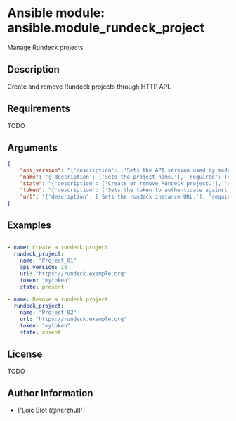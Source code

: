 # Ansible module: ansible.module_rundeck_project


Manage Rundeck projects

## Description

Create and remove Rundeck projects through HTTP API.

## Requirements

TODO

## Arguments

``` json
{
    "api_version": "{'description': ['Sets the API version used by module.', 'API version must be at least 14.'], 'default': 14}",
    "name": "{'description': ['Sets the project name.'], 'required': True}",
    "state": "{'description': ['Create or remove Rundeck project.'], 'choices': ['present', 'absent'], 'default': 'present'}",
    "token": "{'description': ['Sets the token to authenticate against Rundeck API.'], 'required': True}",
    "url": "{'description': ['Sets the rundeck instance URL.'], 'required': True}",
}
```

## Examples


``` yaml

- name: Create a rundeck project
  rundeck_project:
    name: "Project_01"
    api_version: 18
    url: "https://rundeck.example.org"
    token: "mytoken"
    state: present

- name: Remove a rundeck project
  rundeck_project:
    name: "Project_02"
    url: "https://rundeck.example.org"
    token: "mytoken"
    state: absent

```

## License

TODO

## Author Information
  - ['Loic Blot (@nerzhul)']
